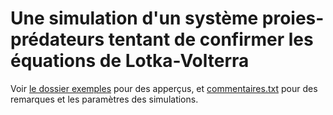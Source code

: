 # Une simulation d'un système proies-prédateurs tentant de confirmer les équations de Lotka-Volterra
Voir [le dossier exemples](https://github.com/melopee/lotka-volterra/tree/master/exemples) pour des apperçus, et [commentaires.txt](https://github.com/melopee/lotka-volterra/tree/master/exemples/commentaires.txt) pour des remarques et les paramètres des simulations.
 

